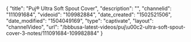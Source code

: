 {
    "title": "Puj&reg; Ultra Soft Spout Cover",
    "description": "",
    "channelid": "111091684",
    "videoid": "109982884",
    "date_created": "1502521506",
    "date_modified": "1504049169",
    "type": "captivate",
    "layout": "channelVideo",
    "url": "\/bbbusa-latest-videos\/puj\u00c2-ultra-soft-spout-cover-3-notes\/111091684-109982884"
}